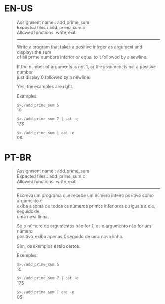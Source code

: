 # EN-US

> Assignment name  : add_prime_sum   
> Expected files   : add_prime_sum.c   
> Allowed functions: write, exit   
> 
> --------------------------------------------------------------------------------   
> 
> Write a program that takes a positive integer as argument and displays the sum   
> of all prime numbers inferior or equal to it followed by a newline.   
> 
> If the number of arguments is not 1, or the argument is not a positive number,   
> just display 0 followed by a newline.   
> 
> Yes, the examples are right.   
> 
> Examples:   
> 
> `$>./add_prime_sum 5`   
> 10   
> 
> `$>./add_prime_sum 7 | cat -e`   
> 17$   
> 
> `$>./add_prime_sum | cat -e`   
> 0$   

# PT-BR

> Assignment name  : add_prime_sum   
> Expected files   : add_prime_sum.c   
> Allowed functions: write, exit   
> 
> --------------------------------------------------------------------------------   
>
> Escreva um programa que recebe um número inteiro positivo como argumento e   
> exiba a soma de todos os números primos inferiores ou iguais a ele, seguido de   
> uma nova linha.   
>
> Se o número de argumentos não for 1, ou o argumento não for um número   
> positivo, exiba apenas 0 seguido de uma nova linha.   
>
> Sim, os exemplos estão certos.   
> 
> Exemplos:   
> 
> `$>./add_prime_sum 5`   
> 10   
> 
> `$>./add_prime_sum 7 | cat -e`   
> 17$   
> 
> `$>./add_prime_sum | cat -e`   
> 0$   
